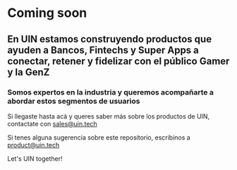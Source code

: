 # Coming soon

## En UIN estamos construyendo productos que ayuden a Bancos, Fintechs y Super Apps a conectar, retener y fidelizar con el público Gamer y la GenZ
### Somos expertos en la industria y queremos acompañarte a abordar estos segmentos de usuarios

Si llegaste hasta acá y queres saber más sobre los productos de UIN, contactate con sales@uin.tech

Si tenes alguna sugerencia sobre este repositorio, escribinos a product@uin.tech

Let's UIN together!
